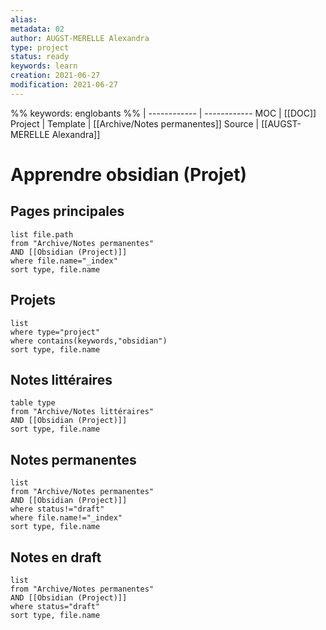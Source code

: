 ```yaml
---
alias:
metadata: 02
author: AUGST-MERELLE Alexandra
type: project
status: ready
keywords: learn
creation: 2021-06-27
modification: 2021-06-27
---
```

%%
keywords: englobants
%%
 | 
------------ | ------------
MOC | [[DOC]]
Project |
Template | [[Archive/Notes permanentes]]
Source | [[AUGST-MERELLE Alexandra]]
# Apprendre obsidian (Projet)
## Pages principales
```dataview
list file.path
from "Archive/Notes permanentes"
AND [[Obsidian (Project)]]
where file.name="_index"
sort type, file.name
```
## Projets
```dataview
list
where type="project"
where contains(keywords,"obsidian")
sort type, file.name
```
## Notes littéraires
```dataview
table type
from "Archive/Notes littéraires"
AND [[Obsidian (Project)]]
sort type, file.name
```
## Notes permanentes
```dataview
list
from "Archive/Notes permanentes"
AND [[Obsidian (Project)]]
where status!="draft"
where file.name!="_index"
sort type, file.name
```
## Notes en draft
```dataview
list
from "Archive/Notes permanentes"
AND [[Obsidian (Project)]]
where status="draft"
sort type, file.name
```